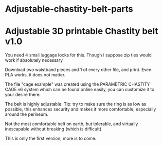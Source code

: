 # Adjustable-chastity-belt-parts
<h1>Adjustable 3D printable Chastity belt v1.0</h1>
You need 4 small luggage locks for this. Though I suppose zip ties would work if absolutely necessary

Download two waistband pieces and 1 of every other file, and print. Even PLA works, it does not matter.

The file "cage example" was created using the PARAMETRIC CHASTITY CAGE v6 system which can be found online easily, you can customize it to your desire there.

The belt is highly adjustable. Tip: try to make sure the ring is as low as possible, this enhances security and makes it more comfortable, especially around the perineum.

Not the most comfortable belt on earth, but tolerable, and virtually inescapable without breaking (which is difficult).

This is only the first version, more is to come.
